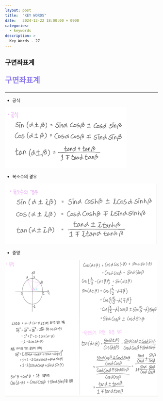 ```yaml
---
layout: post
title:  "KEY WORDS"
date:   2024-12-22 18:00:00 + 0900
categories:
  - keywords
description: >
  Key Words - 27
---
```

## 구면좌표계

<p style = "color:#8f7cee; font-size:25px; font-weight:bold">
구면좌표계
</p>

---

- 공식

<img src = "../../assets/img/keywords/IMG_k10.png" width = "400" height = "200">

<br/>

- 복소수의 경우

<img src = "../../assets/img/keywords/IMG_k11.png" width = "500" height = "200">

<br/>

- 증명

<img src = "../../assets/img/keywords/IMG_k12.png" width = "1800" height = "450">